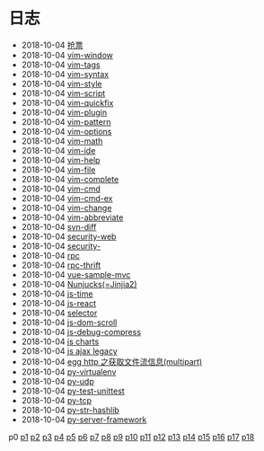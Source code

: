 # 日志
- 2018-10-04 [抢票](/b/news/ticketing-software) 
- 2018-10-04 [vim-window](/b/vim/vim-window) 
- 2018-10-04 [vim-tags](/b/vim/vim-tags) 
- 2018-10-04 [vim-syntax](/b/vim/vim-syntax) 
- 2018-10-04 [vim-style](/b/vim/vim-style) 
- 2018-10-04 [vim-script](/b/vim/vim-script) 
- 2018-10-04 [vim-quickfix](/b/vim/vim-quickfix) 
- 2018-10-04 [vim-plugin](/b/vim/vim-plugin) 
- 2018-10-04 [vim-pattern](/b/vim/vim-pattern) 
- 2018-10-04 [vim-options](/b/vim/vim-options) 
- 2018-10-04 [vim-math](/b/vim/vim-math) 
- 2018-10-04 [vim-ide](/b/vim/vim-ide) 
- 2018-10-04 [vim-help](/b/vim/vim-help) 
- 2018-10-04 [vim-file](/b/vim/vim-file) 
- 2018-10-04 [vim-complete](/b/vim/vim-complete) 
- 2018-10-04 [vim-cmd](/b/vim/vim-cmd) 
- 2018-10-04 [vim-cmd-ex](/b/vim/vim-cmd-ex) 
- 2018-10-04 [vim-change](/b/vim/vim-change) 
- 2018-10-04 [vim-abbreviate](/b/vim/vim-abbreviate) 
- 2018-10-04 [svn-diff](/b/svn/svn-diff) 
- 2018-10-04 [security-web](/b/sec/security-web) 
- 2018-10-04 [security-](/b/sec/security-) 
- 2018-10-04 [rpc](/b/rpc/rpc) 
- 2018-10-04 [rpc-thrift](/b/rpc/rpc-thrift) 
- 2018-10-04 [vue-sample-mvc](/b/ria/vue-sample-mvc) 
- 2018-10-04 [Nunjucks(=Jinjia2)](/b/ria/node-koa) 
- 2018-10-04 [js-time](/b/ria/js-time) 
- 2018-10-04 [js-react](/b/ria/js-react) 
- 2018-10-04 [selector](/b/ria/js-jquery) 
- 2018-10-04 [js-dom-scroll](/b/ria/js-dom-scroll) 
- 2018-10-04 [js-debug-compress](/b/ria/js-debug-compress) 
- 2018-10-04 [js charts](/b/ria/js-chart) 
- 2018-10-04 [js ajax legacy](/b/ria/js-ajax) 
- 2018-10-04 [egg http 之获取文件流信息(multipart)](/b/ria/egg-http) 
- 2018-10-04 [py-virtualenv](/b/py/py-virtualenv) 
- 2018-10-04 [py-udp](/b/py/py-udp) 
- 2018-10-04 [py-test-unittest](/b/py/py-test-unittest) 
- 2018-10-04 [py-tcp](/b/py/py-tcp) 
- 2018-10-04 [py-str-hashlib](/b/py/py-str-hashlib) 
- 2018-10-04 [py-server-framework](/b/py/py-server-framework) 

 p0 [p1](/b/p/p1) [p2](/b/p/p2) [p3](/b/p/p3) [p4](/b/p/p4) [p5](/b/p/p5) [p6](/b/p/p6) [p7](/b/p/p7) [p8](/b/p/p8) [p9](/b/p/p9) [p10](/b/p/p10) [p11](/b/p/p11) [p12](/b/p/p12) [p13](/b/p/p13) [p14](/b/p/p14) [p15](/b/p/p15) [p16](/b/p/p16) [p17](/b/p/p17) [p18](/b/p/p18)
